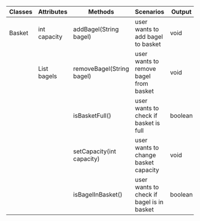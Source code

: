 | Classes | Attributes          | Methods                   | Scenarios                                 | Output  |
|---------|---------------------|---------------------------|-------------------------------------------|---------|
| Basket  | int capacity        | addBagel(String bagel)    | user wants to add bagel to basket         | void    |
|         | List<String> bagels | removeBagel(String bagel) | user wants to remove bagel from basket    | void    |
|         |                     | isBasketFull()            | user wants to check if basket is full     | boolean |
|         |                     | setCapacity(int capacity) | user wants to change basket capacity      | void    |
|         |                     | isBagelInBasket()         | user wants to check if bagel is in basket | boolean |
